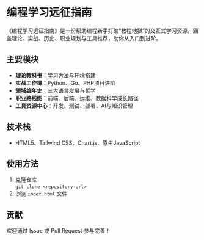 # 编程学习远征指南

《编程学习远征指南》是一份帮助编程新手打破“教程地狱”的交互式学习资源，涵盖理论、实战、历史、职业规划与工具推荐，助你从入门到进阶。

## 主要模块

- **理论教科书**：学习方法与环境搭建
- **实战工作簿**：Python、Go、PHP项目进阶
- **领域编年史**：三大语言发展与哲学
- **职业路线图**：前端、后端、运维、数据科学成长路径
- **工具资源中心**：开发、测试、部署、AI与知识管理

## 技术栈

- HTML5、Tailwind CSS、Chart.js、原生JavaScript

## 使用方法

1. 克隆仓库  
   `git clone <repository-url>`
2. 浏览 `index.html` 文件

## 贡献

欢迎通过 Issue 或 Pull Request 参与完善！
